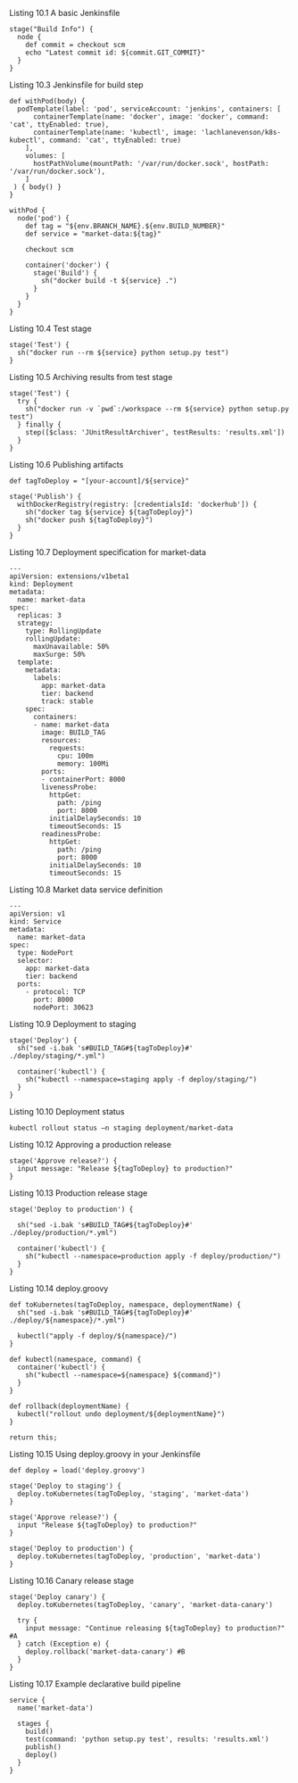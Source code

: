 Listing 10.1 A basic Jenkinsfile

```
stage("Build Info") {
  node {
    def commit = checkout scm
    echo "Latest commit id: ${commit.GIT_COMMIT}"
  }
}
```

Listing 10.3 Jenkinsfile for build step

```
def withPod(body) {
  podTemplate(label: 'pod', serviceAccount: 'jenkins', containers: [
      containerTemplate(name: 'docker', image: 'docker', command: 'cat', ttyEnabled: true),
      containerTemplate(name: 'kubectl', image: 'lachlanevenson/k8s-kubectl', command: 'cat', ttyEnabled: true)
    ],
    volumes: [
      hostPathVolume(mountPath: '/var/run/docker.sock', hostPath: '/var/run/docker.sock'),
    ]
 ) { body() }
}

withPod {
  node('pod') {
    def tag = "${env.BRANCH_NAME}.${env.BUILD_NUMBER}"
    def service = "market-data:${tag}"

    checkout scm

    container('docker') {
      stage('Build') {
        sh("docker build -t ${service} .")
      }
    }
  }
}
```

Listing 10.4 Test stage

```
stage('Test') {
  sh("docker run --rm ${service} python setup.py test")
}
```

Listing 10.5 Archiving results from test stage

```
stage('Test') {
  try {
    sh("docker run -v `pwd`:/workspace --rm ${service} python setup.py test")
  } finally {
    step([$class: 'JUnitResultArchiver', testResults: 'results.xml'])
  }
}
```

Listing 10.6 Publishing artifacts

```
def tagToDeploy = "[your-account]/${service}"

stage('Publish') {
  withDockerRegistry(registry: [credentialsId: 'dockerhub']) {
    sh("docker tag ${service} ${tagToDeploy}")
    sh("docker push ${tagToDeploy}")
  }
}
```

Listing 10.7 Deployment specification for market-data

```
---
apiVersion: extensions/v1beta1
kind: Deployment
metadata:
  name: market-data
spec:
  replicas: 3
  strategy:
    type: RollingUpdate
    rollingUpdate:
      maxUnavailable: 50%
      maxSurge: 50%
  template:
    metadata:
      labels:
        app: market-data
        tier: backend
        track: stable
    spec:
      containers:
      - name: market-data
        image: BUILD_TAG
        resources:
          requests:
            cpu: 100m
            memory: 100Mi
        ports:
        - containerPort: 8000
        livenessProbe:
          httpGet:
            path: /ping
            port: 8000
          initialDelaySeconds: 10
          timeoutSeconds: 15
        readinessProbe:
          httpGet:
            path: /ping
            port: 8000
          initialDelaySeconds: 10
          timeoutSeconds: 15
```

Listing 10.8 Market data service definition

```
---
apiVersion: v1
kind: Service
metadata:
  name: market-data
spec:
  type: NodePort
  selector:
    app: market-data
    tier: backend
  ports:
    - protocol: TCP
      port: 8000
      nodePort: 30623
```

Listing 10.9 Deployment to staging

```
stage('Deploy') {
  sh("sed -i.bak 's#BUILD_TAG#${tagToDeploy}#' ./deploy/staging/*.yml")

  container('kubectl') {
    sh("kubectl --namespace=staging apply -f deploy/staging/")
  }
}
```

Listing 10.10 Deployment status

```
kubectl rollout status –n staging deployment/market-data
```

Listing 10.12 Approving a production release

```
stage('Approve release?') {
  input message: "Release ${tagToDeploy} to production?"
}
```

Listing 10.13 Production release stage

```
stage('Deploy to production') {

  sh("sed -i.bak 's#BUILD_TAG#${tagToDeploy}#' ./deploy/production/*.yml")

  container('kubectl') {
    sh("kubectl --namespace=production apply -f deploy/production/")
  }
}
```

Listing 10.14 deploy.groovy

```
def toKubernetes(tagToDeploy, namespace, deploymentName) {
  sh("sed -i.bak 's#BUILD_TAG#${tagToDeploy}#' ./deploy/${namespace}/*.yml")

  kubectl("apply -f deploy/${namespace}/")
}

def kubectl(namespace, command) {
  container('kubectl') {
    sh("kubectl --namespace=${namespace} ${command}")
  }
}

def rollback(deploymentName) {
  kubectl("rollout undo deployment/${deploymentName}")
}

return this;
```

Listing 10.15 Using deploy.groovy in your Jenkinsfile

```
def deploy = load('deploy.groovy')

stage('Deploy to staging') {
  deploy.toKubernetes(tagToDeploy, 'staging', 'market-data')
}

stage('Approve release?') {
  input "Release ${tagToDeploy} to production?"
}

stage('Deploy to production') {
  deploy.toKubernetes(tagToDeploy, 'production', 'market-data')
}
```

Listing 10.16 Canary release stage

```
stage('Deploy canary') {
  deploy.toKubernetes(tagToDeploy, 'canary', 'market-data-canary')

  try {
    input message: "Continue releasing ${tagToDeploy} to production?" #A
  } catch (Exception e) {
    deploy.rollback('market-data-canary') #B
  }
}
```

Listing 10.17 Example declarative build pipeline

```
service {
  name('market-data')

  stages {
    build()
    test(command: 'python setup.py test', results: 'results.xml')
    publish()
    deploy()
  }
}
```
